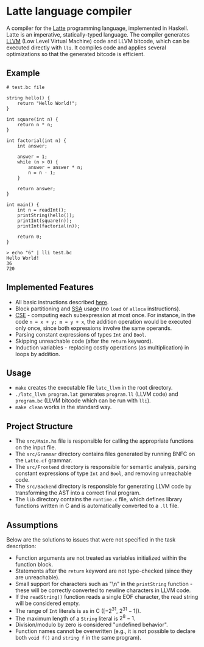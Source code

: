 # Latte language compiler

A compiler for the [Latte](https://www.mimuw.edu.pl/~ben/Zajecia/Mrj2023/Latte/) programming language, implemented in Haskell. Latte is an imperative, statically-typed language. The compiler generates [LLVM](https://en.wikipedia.org/wiki/LLVM) (Low Level Virtual Machine) code and LLVM bitcode, which can be executed directly with `lli`. It compiles code and applies several optimizations so that the generated bitcode is efficient.

## Example

```
# test.bc file

string hello() {
    return "Hello World!";
}

int square(int n) {
    return n * n;
}

int factorial(int n) {
    int answer;

    answer = 1;
    while (n > 0) {
        answer = answer * n;
        n = n - 1;
    }

    return answer;
}

int main() {
    int n = readInt();
    printString(hello());
    printInt(square(n));
    printInt(factorial(n));

    return 0;
}

```
```
> echo "6" | lli test.bc
Hello World!
36
720
```

## Implemented Features

* All basic instructions described [here](https://www.mimuw.edu.pl/~ben/Zajecia/Mrj2023/Latte/).
* Block partitioning and [SSA](https://en.wikipedia.org/wiki/Static_single-assignment_form) usage (no `load` or `alloca` instructions).
* [CSE](https://en.wikipedia.org/wiki/Common_subexpression_elimination) - computing each subexpression at most once. For instance, in the code `n = x + y; m = y + x`, the addition operation would be executed only once, since both expressions involve the same operands.
* Parsing constant expressions of types `Int` and `Bool`.
* Skipping unreachable code (after the `return` keyword).
* Induction variables - replacing costly operations (as multiplication) in loops by addition.

## Usage

* `make` creates the executable file `latc_llvm` in the root directory.
* `./latc_llvm program.lat` generates `program.ll` (LLVM code) and `program.bc` (LLVM bitcode which can be run with `lli`).
* `make clean` works in the standard way.

## Project Structure

* The `src/Main.hs` file is responsible for calling the appropriate functions on the input file.
* The `src/Grammar` directory contains files generated by running BNFC on the `Latte.cf` grammar.
* The `src/Frontend` directory is responsible for semantic analysis, parsing constant expressions of type `Int` and `Bool`, and removing unreachable code.
* The `src/Backend` directory is responsible for generating LLVM code by transforming the AST into a correct final program.
* The `lib` directory contains the `runtime.c` file, which defines library functions written in C and is automatically converted to a `.ll` file.

## Assumptions

Below are the solutions to issues that were not specified in the task description:
* Function arguments are not treated as variables initialized within the function block.
* Statements after the `return` keyword are not type-checked (since they are unreachable).
* Small support for characters such as "\n" in the `printString` function - these will be correctly converted to newline characters in LLVM code.
* If the `readString()` function reads a single EOF character, the read string will be considered empty.
* The range of `Int` literals is as in C ($[-2^{31}$, $2^{31} - 1]$).
* The maximum length of a `String` literal is $2^{8} - 1$.
* Division/modulo by zero is considered "undefined behavior".
* Function names cannot be overwritten (e.g., it is not possible to declare both `void f()` and `string f` in the same program).

